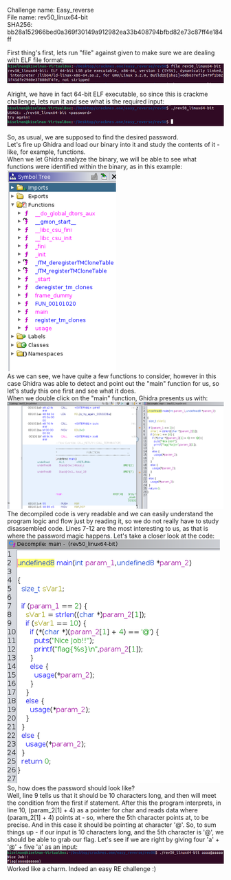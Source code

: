Challenge name: Easy_reverse <br />
File name: rev50_linux64-bit <br />
SHA256: bb28a152966bed0a369f30149a912982ea33b408794bfbd82e73c87ff4e184ff <br />

First thing's first, lets run "file" against given to make sure we are dealing with ELF file format: <br />
<img src ='png/Pasted image 20230130181037.png'><br />

Alright, we have in fact 64-bit ELF executable, so since this is crackme challenge, lets run it and see what is the required input: <br />
<img src ='png/Pasted image 20230130181200.png'> <br />

So, as usual, we are supposed to find the desired password.<br />
Let's fire up Ghidra and load our binary into it and study the contents of it - like, for example, functions.<br />
When we let Ghidra analyze the binary, we will be able to see what functions were identified within the binary, as in this example:<br />
<img src ='png/Pasted image 20230130181505.png'><br />
As we can see, we have quite a few functions to consider, however in this case Ghidra was able to detect and point out the "main" function for us, so let's study this one first and see what it does.<br />
When we double click on the "main" function, Ghidra presents us with:<br />
<img src ='png/Pasted image 20230130181646.png'><br />
The decompiled code is very readable and we can easily understand the program logic and flow just by reading it, so we do not really have to study disassembled code. Lines 7-12 are the most interesting to us, as that is where the password magic happens. Let's take a closer look at the code:<br />
<img src ='png/Pasted image 20230130182006.png'><br />
So, how does the password should look like?<br />
Well, line 9 tells us that it should be 10 characters long, and then will meet the condition from the first if statement. After this the program interprets, in line 10, (param_2[1] + 4) as a pointer for char and reads data where (param_2[1] + 4) points at - so, where the 5th character points at, to be precise. And in this case it should be pointing at character '@'. So, to sum things up - if our input is 10 characters long, and the 5th character is '@', we should be able to grab our flag. Let's see if we are right by giving four 'a' + '@' + five 'a' as an input:<br />
<img src ='png/Pasted image 20230130183401.png'><br />
Worked like a charm. Indeed an easy RE challenge :)<br />
